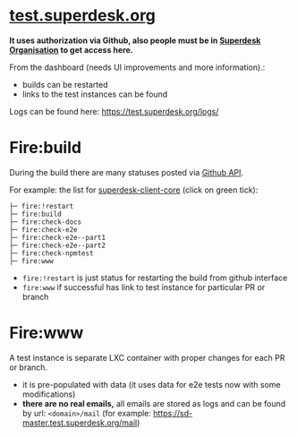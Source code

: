 # [test.superdesk.org][1]

**It uses authorization via Github, also people must be in [Superdesk Organisation][2] to get access here.**

From the dashboard (needs UI improvements and more information).:
- builds can be restarted
- links to the test instances can be found

Logs can be found here: https://test.superdesk.org/logs/

# Fire:build

During the build there are many statuses posted via [Github API][3].

For example: the list for [superdesk-client-core][4] (click on green tick):
```
├─ fire:!restart
├─ fire:build
├─ fire:check-docs
├─ fire:check-e2e
├─ fire:check-e2e--part1
├─ fire:check-e2e--part2
├─ fire:check-npmtest
├─ fire:www
```
- `fire:!restart` is just status for restarting the build from github interface
- `fire:www` if successful has link to test instance for particular PR or branch

# Fire:www

A test instance is separate LXC container with proper changes for each PR or branch.
- it is pre-populated with data (it uses data for e2e tests now with some modifications)
- **there are no real emails,** all emails are stored as logs and can be found by url: `<domain>/mail` (for example: https://sd-master.test.superdesk.org/mail)


[1]: https://test.superdesk.org
[2]: https://github.com/orgs/superdesk/people
[3]: https://developer.github.com/v3/repos/statuses/
[4]: https://github.com/superdesk/superdesk-client-core/branches

